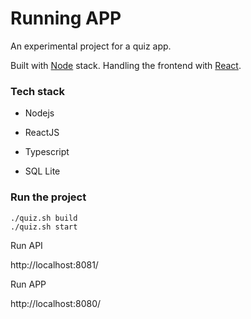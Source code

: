 # Running APP

An experimental project for a quiz app.

Built with [Node](https://nodejs.org) stack.
Handling the frontend with [React](https://reactjs.org).

### Tech stack

- Nodejs

- ReactJS

- Typescript

- SQL Lite

### Run the project

```
./quiz.sh build
./quiz.sh start
```

Run API

http://localhost:8081/

Run APP

http://localhost:8080/
